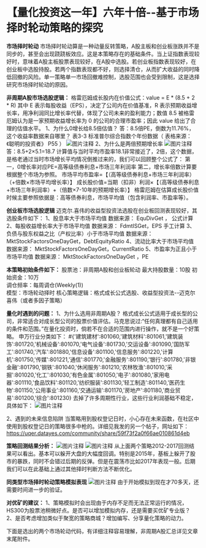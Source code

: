 # 【量化投资这一年】六年十倍--基于市场择时轮动策略的探究

**市场择时轮动**
    市场择时轮动算是一种动量反转策略，A股主板和创业板涨跌并不是同步的，甚至会出现跷跷板效应。这是本策略存在的基础条件。当上证指数表现较好时，意味着A股主板股票表现较好，在A股中选股。若创业板指数表现较好，在创业板中选股持股。若两个指数表现都不好，则选择清仓，从而扩大收益的同时降低回撤的风险。单一策略单一市场回撤难控制，选股范围也会受到限制，这是选择研究市场择时轮动的原因。
    
**非周期A股市场选股逻辑：**
    格雷厄姆成长股内在价值公式：value = E * (8.5 + 2 * R) 其中 E 表示每股收益（EPS），决定了公司内在价值基准，R 表示预期收益增长率，用净利润同比增长率代替，体现了公司未来的盈利能力；数值 8.5 被格雷厄姆认为是一家预期收益增长率为 0 的公司的合理市盈率；因此 value 给出了合理的估值水平。
1、为什么0增长给8.5倍估值？
答：8.5倍PE，倒数为11.76%，这个收益率数据来自哪里？
表3-3  标准普尔综合指数个年份数据（ 表格来源：《聪明的投资者》 P55 ）
 ![图片注释](http://storage-uqer.datayes.com/5874e6e023a7d60051a36d00/09fdfaa0-ff79-11e7-b54b-0242ac140002)
2、为什么是两倍预期增长率
![图片注释](http://storage-uqer.datayes.com/5874e6e023a7d60051a36d00/1f400ce6-ff79-11e7-b54b-0242ac140002)
答：8.5+2×5.1=18.7 计算值与当时平均市盈率18.1非常接近了，2倍，这个数据，是格老通过当时市场增长平均情况倒推过来的，我们可以回顾整个公式了：
第一，0增长率对应PE=高等级债券利息+市场三年利润率
第二，增长率倍数计算要根据整个市场为参照。
市场平均市盈率=【（高等级债券利息+市场三年利润率）（+倍数×市场平均增长率）】
成长股价值=当期（扣非）利润×【（高等级债券利息+市场三年利润率）+（倍数×7-10年的预期增长率）】
格雷厄姆在估算成长股价值时候主要参照依据是：高等债券利息，市场平均值（包含利润率、市盈率等）。

**创业板市场选股逻辑**
 迈克尔.喜伟的收益型投资法选股在创业板回测表现较好，其选股条件如下：
1、股息率大于市场平均值 数据来源： EquDivGet ， 公式计算
2、每股收益增长率大于市场平均值 数据来源： FdmtISGet，EPS 手工计算
3、负债与股东权益之比（产权比率）小于市场平均值 数据来源： MktStockFactorsOneDayGet，DebtEquityRatio
4、流动比率大于市场平均值 数据来源： MktStockFactorsOneDayGet，CurrentRatio
5、市盈率为正且小于市场平均值 数据来源： MktStockFactorsOneDayGet ，PE

**本策略初始条件如下：**
股票池：非周期A股和创业板轮动
最大持股数量：10股
初始资金：10万  
调仓频率：每周调仓(Weekly(1))  
模型：市场轮动择时
核心策略逻辑：格式成长公式选股、收益型投资法--迈克尔喜伟（或者多因子策略）

**量化时遇到的问题：**
1、为什么选用非周期A股？
格式成长公式适用于成长型的公司，非常适合对成长型公司的股票价值评估。马克思说过:“任何真理都有自己适用的条件和范围。”在量化投资时，倘若不在合适的范围内进行操作，就不是一个好策略。
申万行业分类如下： 
    #{'建筑建材':801060,'建筑材料':801061,'建筑装饰':801720,'机械设备':801070,'电气设备':801730,'交运设备':801090,'国防军工':801740,'汽车':801880,'信息设备':801100,'信息服务':801220,'计算机':801750,'传媒':801221,'通信':801770,'金融服务':801190,'银行':801780,'非银金融':801790,'钢铁':801040,'休闲服务':801210,'农林牧渔':801010,'采掘':801020,'化工':801030,'有色金属':801050,'电子':801080,'家用电器':801110,'食品饮料':801120,'纺织服装':801130,'轻工制造':801140,'医药生物':801150,'公用事业':801160,'交通运输':801170,'房地产':801180,'商业贸易':801200,'综合':801230}
   去掉了许多周期性行业，这些行业利润基础不稳定，具体如下： 
![图片注释](http://storage-uqer.datayes.com/5874e6e023a7d60051a36d00/859a288a-ff7b-11e7-958b-0242ac140002)

2、遇到的未来信息陷阱
当策略用到股权登记日时，小心存在未来函数，在社区中使用到股权登记日的策略很多中枪的。详细见我发的另一个帖子，网址如下：
https://uqer.datayes.com/community/share/59f73f2a0f66ae010861d4eb

**策略回测结果分析：**
![图片注释](http://storage-uqer.datayes.com/5874e6e023a7d60051a36d00/ce1c8554-ff7f-11e7-958b-0242ac140002)
![图片注释](http://storage-uqer.datayes.com/5874e6e023a7d60051a36d00/d5aa70d8-ff7f-11e7-958b-0242ac140002)
    从上面两个策略2012-2017回测结果可以看出。基本可以躲开大盘的大幅度回调。特别是2015年，基板上躲开了股市的暴跌，同时不会错过后期的反弹。但是在震荡市比如2017年表现一般。后期我们可以在此基础上通过其他择时判断方法不断优化。

**同类型市场择时轮动策略模拟表现**
![图片注释](http://storage-uqer.datayes.com/5874e6e023a7d60051a36d00/461d6f9a-ff81-11e7-b54b-0242ac140002)
由于开始模拟到现在才70多天，还需要时间进一步的验证。

**对优矿的建议：**
1、策略模拟时会出现由于内存不足而无法正常运行的情况，HS300为股票池稍微好点。是否可以增加模拟内存，还是需要买优矿专业版？
2、是否考虑增加类似于聚宽的策略商城？增加编写、分享量化策略的动力。

下面是选出的两个市场轮动代码，有详细注释容易理解，非周期A股汇总详见文章末尾附件。

